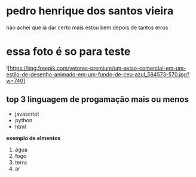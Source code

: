 # pedro henrique dos santos vieira
não achei que ia dar certo mais estou bem depois de tantos erros 

# essa foto é so para teste
![https://img.freepik.com/vetores-premium/um-aviao-comercial-em-um-estilo-de-desenho-animado-em-um-fundo-de-ceu-azul_584573-570.jpg?w=740]
## top 3 linguagem de progamação mais ou menos
- javascript 
- python
- html


**exemplo de elmentos**
1. água
2.  fogo
3. terra
4.  ar

